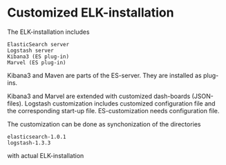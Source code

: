 
Customized ELK-installation
===========================

The ELK-installation includes

	ElasticSearch server
	Logstash server
	Kibana3 (ES plug-in)
	Marvel (ES plug-in)

Kibana3 and Maven are parts of the ES-server. They are installed as plug-ins. 

Kibana3 and Marvel are extended with customized dash-boards (JSON-files).
Logstash customization includes customized configuration file and the corresponding
start-up file. ES-customization needs configuration file.

The customization can be done as synchonization of the directories 

	elasticsearch-1.0.1
	logstash-1.3.3
	
with actual ELK-installation